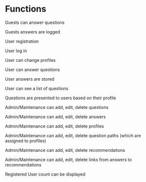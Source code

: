 # Functions #

Guests can answer questions

Guests answers are logged

User registration

User log in

User can change profiles

User can answer questions

User answers are stored

User can see a list of questions

Questions are presented to users based on their profile

Admin/Maintenance can add, edit, delete questions

Admin/Maintenance can add, edit, delete answers

Admin/Maintenance can add, edit, delete profiles

Admin/Maintenance can add, edit, delete question paths (which are assigned to
profiles)

Admin/Maintenance can add, edit, delete recommendations

Admin/Maintenance can add, edit, delete links from answers to recommendations

Registered User count can be displayed